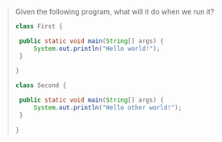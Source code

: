 > Given the following program, what will it do when we run it? 
>
> ```java
> class First {
>
>  public static void main(String[] args) {
>      System.out.println("Hello world!");
>  }      
>  
> }
>
> class Second { 
>
>  public static void main(String[] args) {
>      System.out.println("Hello other world!");
>  }     
>  
> }
>
> ``` 
